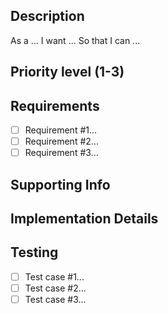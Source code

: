 ## Description

As a ...
I want ... 
So that I can ... 

## Priority level (1-3)

## Requirements

- [ ] Requirement #1...
- [ ] Requirement #2...
- [ ] Requirement #3...

## Supporting Info

## Implementation Details

## Testing

- [ ] Test case #1...
- [ ] Test case #2...
- [ ] Test case #3...